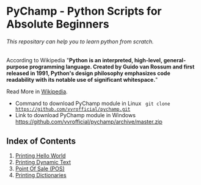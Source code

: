 # PyChamp - Python Scripts for Absolute Beginners

###### This repositary can help you to learn python from scratch.

According to Wikipedia "**Python is an interpreted, high-level, general-purpose programming language. Created by Guido van Rossum and first released in 1991, Python's design philosophy emphasizes code readability with its notable use of significant whitespace.**"

Read More in [Wikipedia](https://en.wikipedia.org/wiki/Python_(programming_language)/).

- Command to download PyChamp module in Linux <code> git clone https://github.com/vvrofficial/pychamp.git </code>
- Link to download PyChamp module in Windows  https://github.com/vvrofficial/pychamp/archive/master.zip

## Index of Contents
1. [Printing Hello World](https://github.com/vvrofficial/pychamp/blob/master/helloworld.py/)
2. [Printing Dynamic Text](https://github.com/vvrofficial/pychamp/blob/master/dynamic.py/)
3. [Point Of Sale (POS)](https://github.com/vvrofficial/pychamp/blob/master/dictionary.py/)
4. [Printing Dictionaries](https://github.com/vvrofficial/pychamp/blob/master/POS.py/)
